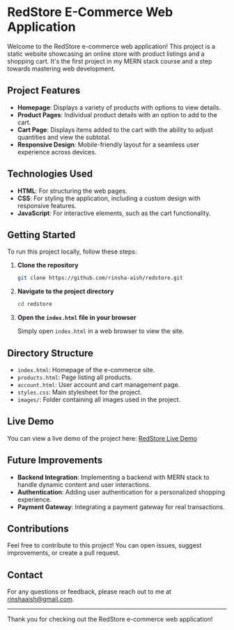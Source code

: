 # RedStore E-Commerce Web Application

Welcome to the RedStore e-commerce web application! This project is a static website showcasing an online store with product listings and a shopping cart. It's the first project in my MERN stack course and a step towards mastering web development.

## Project Features

- **Homepage**: Displays a variety of products with options to view details.
- **Product Pages**: Individual product details with an option to add to the cart.
- **Cart Page**: Displays items added to the cart with the ability to adjust quantities and view the subtotal.
- **Responsive Design**: Mobile-friendly layout for a seamless user experience across devices.

## Technologies Used

- **HTML**: For structuring the web pages.
- **CSS**: For styling the application, including a custom design with responsive features.
- **JavaScript**: For interactive elements, such as the cart functionality.

## Getting Started

To run this project locally, follow these steps:

1. **Clone the repository**

    ```bash
    git clone https://github.com/rinsha-aish/redstore.git
    ```

2. **Navigate to the project directory**

    ```bash
    cd redstore
    ```

3. **Open the `index.html` file in your browser**

    Simply open `index.html` in a web browser to view the site.

## Directory Structure

- `index.html`: Homepage of the e-commerce site.
- `products.html`: Page listing all products.
- `account.html`: User account and cart management page.
- `styles.css`: Main stylesheet for the project.
- `images/`: Folder containing all images used in the project.

## Live Demo

You can view a live demo of the project here: [RedStore Live Demo](https://redstore-ecommerce-umber.vercel.app/) 

## Future Improvements

- **Backend Integration**: Implementing a backend with MERN stack to handle dynamic content and user interactions.
- **Authentication**: Adding user authentication for a personalized shopping experience.
- **Payment Gateway**: Integrating a payment gateway for real transactions.

## Contributions

Feel free to contribute to this project! You can open issues, suggest improvements, or create a pull request.


## Contact

For any questions or feedback, please reach out to me at [rinshaaish@gmail.com](mailto:rinshaaish@gmail.com).

---

Thank you for checking out the RedStore e-commerce web application!
